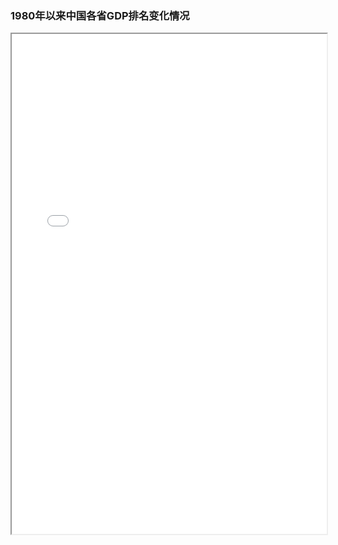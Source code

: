 
### 1980年以来中国各省GDP排名变化情况
<iframe width="100%" height="800px" src="Map/china_gdp_from_1980.html"></iframe>
